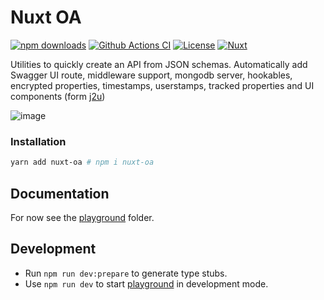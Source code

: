 # Nuxt OA

[![npm downloads][npm-downloads-src]][npm-downloads-href]
[![Github Actions CI][github-actions-ci-src]][github-actions-ci-href]
[![License][license-src]][license-href]
[![Nuxt][nuxt-src]][nuxt-href]

Utilities to quickly create an API from JSON schemas.
Automatically add Swagger UI route, middleware support, mongodb server, hookables, encrypted properties, timestamps, userstamps, tracked properties and UI components (form [j2u](https://github.com/Morgbn/j2u))

![image](https://user-images.githubusercontent.com/25689856/224268037-a039f545-60df-48a2-9ecc-53ec1695ffb9.png)

### Installation
```sh
yarn add nuxt-oa # npm i nuxt-oa
```

## Documentation
For now see the [playground](./playground) folder.

## Development

- Run `npm run dev:prepare` to generate type stubs.
- Use `npm run dev` to start [playground](./playground) in development mode.

<!-- Badges -->

[npm-downloads-src]: https://img.shields.io/npm/dt/nuxt-oa.svg?style=flat-square
[npm-downloads-href]: https://npmjs.com/package/nuxt-oa
[github-actions-ci-src]: https://img.shields.io/github/actions/workflow/status/morgbn/nuxt-oa/ci.yml?style=flat-square
[github-actions-ci-href]: https://github.com/morgbn/nuxt-oa/actions
[license-src]: https://img.shields.io/npm/l/nuxt-oa.svg?style=flat-square
[license-href]: https://npmjs.com/package/nuxt-oa
[nuxt-src]: https://img.shields.io/badge/Nuxt-18181B?style=flat-square&logo=nuxt.js
[nuxt-href]: https://nuxt.com